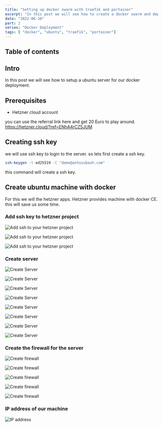 ```yaml
---
title: "Setting up docker swarm with traefik and portainer"
excerpt: "In this post we will see how to create a docker swarm and deploy traefik and portainer in our ubuntu server"
date: "2022-06-20"
part: 2
series: "Docker Deployment"
tags: [ "docker", "ubuntu", "traefik", "portainer"]
---
```

## Table of contents

## Intro

In this post we will see how to setup a ubuntu server for our docker deployment.

## Prerequisites

- Hetzner cloud account

you can use the referral link here and get 20 Euro to play around. <https://hetzner.cloud/?ref=ENhA4rCZ5JUM>

## Creating ssh key

we will use ssh key to login to the server. so lets first create a ssh key.

```bash
ssh-keygen -t ed25519 -C "demo@antosubash.com"
```

this command will create a ssh key.

## Create ubuntu machine with docker

For this we will the hetzner apps. Hetzner provides machine with docker CE. this will save us some time.

### Add ssh key to hetzner project

![Add ssh to your hetzner project](/assets/posts/docker-deployment/hetzner1.png)

![Add ssh to your hetzner project](/assets/posts/docker-deployment/hetzner2.png)

![Add ssh to your hetzner project](/assets/posts/docker-deployment/hetzner3.png)

### Create server

![Create Server](/assets/posts/docker-deployment/hetzner4.png)

![Create Server](/assets/posts/docker-deployment/hetzner5.png)

![Create Server](/assets/posts/docker-deployment/hetzner6.png)

![Create Server](/assets/posts/docker-deployment/hetzner7.png)

![Create Server](/assets/posts/docker-deployment/hetzner8.png)

![Create Server](/assets/posts/docker-deployment/hetzner9.png)

![Create Server](/assets/posts/docker-deployment/hetzner10.png)

![Create Server](/assets/posts/docker-deployment/hetzner11.png)

### Create the firewall for the server

![Create firewall](/assets/posts/docker-deployment/hetzner12.png)

![Create firewall](/assets/posts/docker-deployment/hetzner13.png)

![Create firewall](/assets/posts/docker-deployment/hetzner14.png)

![Create firewall](/assets/posts/docker-deployment/hetzner15.png)

![Create firewall](/assets/posts/docker-deployment/hetzner16.png)

### IP address of our machine

![IP address](/assets/posts/docker-deployment/hetzner17.png)
